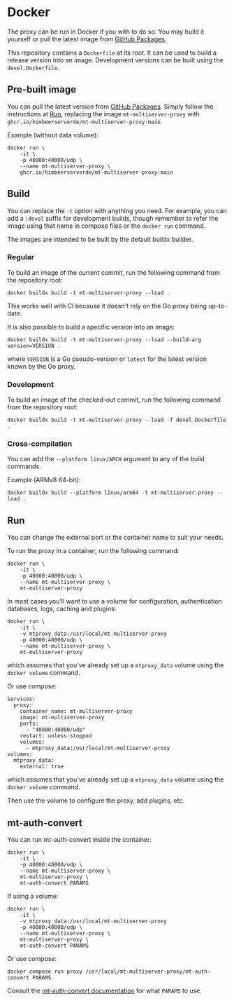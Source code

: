 # Docker

The proxy can be run in Docker if you with to do so.
You may build it yourself or pull the latest image from
[GitHub Packages](https://github.com/HimbeerserverDE/mt-multiserver-proxy/pkgs/container/mt-multiserver-proxy).

This repository contains a `Dockerfile` at its root.
It can be used to build a release version into an image.
Development versions can be built using the `devel.Dockerfile`.

## Pre-built image

You can pull the latest version from [GitHub Packages](https://github.com/HimbeerserverDE/mt-multiserver-proxy/pkgs/container/mt-multiserver-proxy).
Simply follow the instructions at [Run](#run), replacing the image `mt-multiserver-proxy`
with `ghcr.io/himbeerserverde/mt-multiserver-proxy:main`.

Example (without data volume):

```
docker run \
	-it \
	-p 40000:40000/udp \
	--name mt-multiserver-proxy \
	ghcr.io/himbeerserverde/mt-multiserver-proxy:main
```

## Build

You can replace the `-t` option with anything you need.
For example, you can add a `:devel` suffix for development builds,
though remember to refer the image using that name in compose files
or the `docker run` command.

The images are intended to be built by the default buildx builder.

### Regular

To build an image of the current commit, run the following command
from the repository root:

```
docker buildx build -t mt-multiserver-proxy --load .
```

This works well with CI because it doesn't rely on the Go proxy being up-to-date.

It is also possible to build a specific version into an image:

```
docker buildx build -t mt-multiserver-proxy --load --build-arg version=VERSION .
```

where `VERSION` is a Go pseudo-version or `latest` for the latest version
known by the Go proxy.

### Development

To build an image of the checked-out commit, run the following command
from the repository root:

```
docker buildx build -t mt-multiserver-proxy --load -f devel.Dockerfile .
```

### Cross-compilation

You can add the `--platform linux/ARCH` argument to any of the build commands.

Example (ARMv8 64-bit):

```
docker buildx build --platform linux/arm64 -t mt-multiserver-proxy --load .
```

## Run

You can change the external port or the container name to suit your needs.

To run the proxy in a container, run the following command:

```
docker run \
	-it \
	-p 40000:40000/udp \
	--name mt-multiserver-proxy \
	mt-multiserver-proxy
```

In most cases you'll want to use a volume for configuration,
authentication databases, logs, caching and plugins:

```
docker run \
	-it \
	-v mtproxy_data:/usr/local/mt-multiserver-proxy
	-p 40000:40000/udp \
	--name mt-multiserver-proxy \
	mt-multiserver-proxy
```

which assumes that you've already set up a `mtproxy_data` volume
using the `docker volume` command.

Or use compose:

```
services:
  proxy:
    container_name: mt-multiserver-proxy
    image: mt-multiserver-proxy
    ports:
      - "40000:40000/udp"
    restart: unless-stopped
    volumes:
      - mtproxy_data:/usr/local/mt-multiserver-proxy
volumes:
  mtproxy_data:
    external: true
```

which assumes that you've already set up a `mtproxy_data` volume
using the `docker volume` command.

Then use the volume to configure the proxy, add plugins, etc.

## mt-auth-convert

You can run mt-auth-convert inside the container:

```
docker run \
	-it \
	-p 40000:40000/udp \
	--name mt-multiserver-proxy \
	mt-multiserver-proxy \
	mt-auth-convert PARAMS
```

If using a volume:

```
docker run \
	-it \
	-v mtproxy_data:/usr/local/mt-multiserver-proxy
	-p 40000:40000/udp \
	--name mt-multiserver-proxy \
	mt-multiserver-proxy \
	mt-auth-convert PARAMS
```

Or use compose:

```
docker compose run proxy /usr/local/mt-multiserver-proxy/mt-auth-convert PARAMS
```

Consult the [mt-auth-convert documentation](https://github.com/HimbeerserverDE/mt-multiserver-proxy/blob/main/doc/auth_backends.md#mt-auth-convert)
for what `PARAMS` to use.

